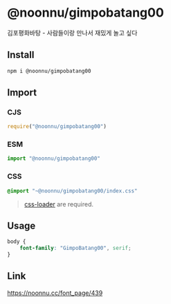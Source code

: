 # @noonnu/gimpobatang00
김포평화바탕 - 사람들이랑 만나서 재밌게 놀고 싶다

## Install
```sh
npm i @noonnu/gimpobatang00
```
## Import
### CJS
```js
require("@noonnu/gimpobatang00")
```
### ESM
```js
import "@noonnu/gimpobatang00"
```
### CSS 
```css
@import "~@noonnu/gimpobatang00/index.css"
```
> [css-loader](https://github.com/webpack-contrib/css-loader) are required.

## Usage
```css
body {
    font-family: "GimpoBatang00", serif;
}
```

## Link
https://noonnu.cc/font_page/439